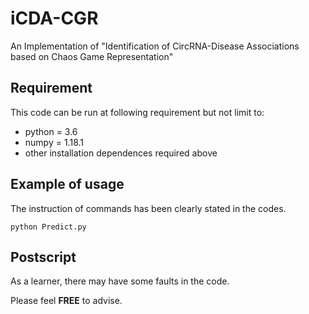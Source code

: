 # iCDA-CGR
An Implementation of "Identification of CircRNA-Disease Associations based on Chaos Game Representation"

## Requirement
This code can be run at following requirement but not limit to:
- python = 3.6
- numpy = 1.18.1
- other installation dependences required above

## Example of usage
The instruction of commands has been clearly stated in the codes. 
```
python Predict.py
```
## Postscript
As a learner, there may have some faults in the code.

Please feel **FREE** to advise.
